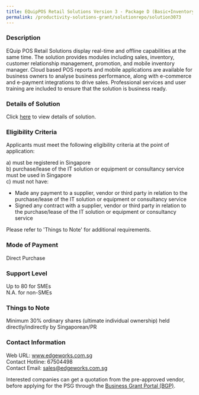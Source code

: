 ```yaml
---
title: EQuipPOS Retail Solutions Version 3 - Package D (Basic+Inventory Manager APP+ 3rd Party Integration)
permalink: /productivity-solutions-grant/solutionrepo/solution3073
---
```


### Description

EQuip POS Retail Solutions display real-time and offline capabilities at the same time. The solution provides modules including sales, inventory, customer relationship management, promotion, and mobile inventory manager. Cloud based POS reports and mobile applications are available for business owners to analyse business performance, along with e-commerce and e-payment integrations to drive sales. Professional services and user training are included to ensure that the solution is business ready.

### Details of Solution

Click <a href='https://www.gobusiness.gov.sg/images/psg/Edgeworks_20220048_Desensitised_Annex_3_Part_4.pdf' target='_blank' rel='noopener'>here</a> to view details of solution.

### Eligibility Criteria

Applicants must meet the following eligibility criteria at the point of application:

a) must be registered in Singapore <br>
b) purchase/lease of the IT solution or equipment or consultancy service must be used in Singapore <br>
c) must not have:
- Made any payment to a supplier, vendor or third party in relation to the purchase/lease of the IT solution or equipment or consultancy service
- Signed any contract with a supplier, vendor or third party in relation to the purchase/lease of the IT solution or equipment or consultancy service

Please refer to 'Things to Note' for additional requirements.

### Mode of Payment
Direct Purchase

### Support Level
Up to 80 for SMEs <br>
N.A. for non-SMEs

### Things to Note
Minimum 30% ordinary shares (ultimate individual ownership) held directly/indirectly by Singaporean/PR

### Contact Information
Web URL: www.edgeworks.com.sg <br>Contact Hotline: 67504498 <br>Contact Email: sales@edgeworks.com.sg <br>

Interested companies can get a quotation from the pre-approved vendor, before applying for the PSG through the <a target='_blank' rel='noopener' href='https://www.businessgrants.gov.sg/'>Business Grant Portal (BGP)</a>.

